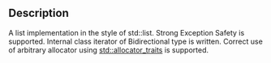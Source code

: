 ## Description
A list implementation in the style of std::list. Strong Exception Safety is supported. Internal class iterator of Bidirectional type is written. Correct use of arbitrary allocator using [std::allocator_traits](https://en.cppreference.com/w/cpp/memory/allocator_traits) is supported.